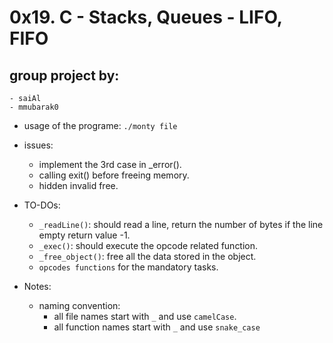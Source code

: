 # 0x19. C - Stacks, Queues - LIFO, FIFO
## group project by:
	- saiAl
	- mmubarak0

- usage of the programe: `./monty file`

- issues:
	- implement the 3rd case in _error().
	- calling exit() before freeing memory.
	- hidden invalid free.

- TO-DOs:
	- `_readLine()`:
		should read a line, return the number of bytes
		if the line empty return value -1.
	- `_exec()`:
		should execute the opcode related function.
	- `_free_object()`:
		free all the data stored in the object.
	- `opcodes functions` for the mandatory tasks.

- Notes:
	- naming convention:
		- all file names start with `_` and use `camelCase`.
		- all function names start with `_` and use `snake_case`

